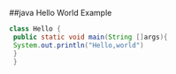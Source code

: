 ##java Hello World Example
```java
class Hello {
 public static void main(String []args){
 System.out.println("Hello,world")
 }
 }
